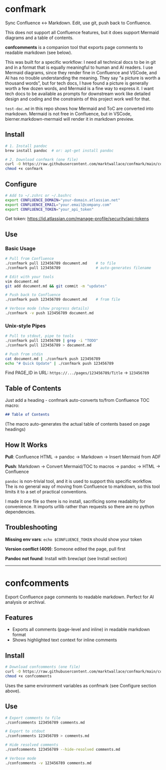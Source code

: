 # confmark

Sync Confluence ↔ Markdown. Edit, use git, push back to Confluence.

This does not support all Confluence features, but it does support Mermaid diagrams and a table of contents.

**confcomments** is a companion tool that exports page comments to readable markdown (see below).

This was built for a specific workflow: I need all technical docs to be in git and in a format that is equally meaningful to human and AI readers. I use Mermaid diagrams, since they render fine in Confluence and VSCode, and AI has no trouble understanding the meaning. They say "a picture is worth a thousand words", but for tech docs, I have found a picture is generally worth a few dozen words, and Mermaid is a fine way to express it. I want tech docs to be available as prompts for downstream work like detailed design and coding and the constraints of this project work well for that. 

`test-doc.md` in this repo shows how Mermaid and ToC are converted into markdown. Mermaid is not free in Confluence, but in VSCode, bierner.markdown-mermaid will render it in markdown preview.

## Install

```bash
# 1. Install pandoc
brew install pandoc  # or: apt-get install pandoc

# 2. Download confmark (one file)
curl -O https://raw.githubusercontent.com/marktwallace/confmark/main/confmark
chmod +x confmark
```

## Configure

```bash
# Add to ~/.zshrc or ~/.bashrc
export CONFLUENCE_DOMAIN="your-domain.atlassian.net"
export CONFLUENCE_EMAIL="your.email@company.com"
export CONFLUENCE_TOKEN="your_api_token"
```

Get token: https://id.atlassian.com/manage-profile/security/api-tokens

## Use

### Basic Usage

```bash
# Pull from Confluence
./confmark pull 123456789 document.md    # to file
./confmark pull 123456789                # auto-generates filename

# Edit with your tools
vim document.md
git add document.md && git commit -m "updates"

# Push back to Confluence
./confmark push 123456789 document.md    # from file

# Verbose mode (show progress details)
./confmark -v push 123456789 document.md
```

### Unix-style Pipes

```bash
# Pull to stdout, pipe to tools
./confmark pull 123456789 | grep -i "TODO"
./confmark pull 123456789 > document.md

# Push from stdin
cat document.md | ./confmark push 123456789
echo "# Quick Update" | ./confmark push 123456789
```

Find PAGE_ID in URL: `https://.../pages/123456789/Title` → `123456789`

## Table of Contents

Just add a heading - confmark auto-converts to/from Confluence TOC macro:

```markdown
## Table of Contents
```

(The macro auto-generates the actual table of contents based on page headings)

## How It Works

**Pull**: Confluence HTML → pandoc → Markdown → Insert Mermaid from ADF

**Push**: Markdown → Convert Mermaid/TOC to macros → pandoc → HTML → Confluence

`pandoc` is non-trivial tool, and it is used to support this specific workflow. The is no general way of moving from Confluence to markdown, so this tool limits it to a set of practical conventions.

I made it one file so there is no install, sacrificing some readablity for convenience. It imports urllib rather than requests so there are no python dependencies.

## Troubleshooting

**Missing env vars**: `echo $CONFLUENCE_TOKEN` should show your token

**Version conflict (409)**: Someone edited the page, pull first

**Pandoc not found**: Install with brew/apt (see Install section)

---

# confcomments

Export Confluence page comments to readable markdown. Perfect for AI analysis or archival.

## Features

- Exports all comments (page-level and inline) in readable markdown format
- Shows highlighted text context for inline comments

## Install

```bash
# Download confcomments (one file)
curl -O https://raw.githubusercontent.com/marktwallace/confmark/main/confcomments
chmod +x confcomments
```

Uses the same environment variables as confmark (see Configure section above).

## Use

```bash
# Export comments to file
./confcomments 123456789 comments.md

# Export to stdout
./confcomments 123456789 > comments.md

# Hide resolved comments
./confcomments 123456789 --hide-resolved comments.md

# Verbose mode
./confcomments -v 123456789 comments.md
```



